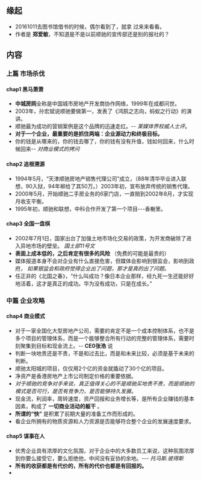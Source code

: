 ##  缘起
+ 20161011去图书馆借书的时候，偶尔看到了，就拿 过来来看看。
+ 作者是 **郑爱敏**，不知道是不是以前顺驰的宣传部还是别的报社的？

##  内容
###  上篇 市场杀伐
####  chap1 黑马萧萧
+ **中城房网**全称是中国城市房地产开发商协作网络，1999年在成都问世。
+ 2003年，孙宏斌说顺驰要做第一，发表了《鸿鹄之志向，蚂蚁之行动》的演讲。
+ 顺驰最为成功的营销案例是这个品牌的迅速走红。-- *某媒体界权威人士评*。
+ **对于一个企业，最重要的是抓住两端：企业源动力和终极目标。**
+ 你的钱是从哪来的，你的钱去哪了，你的钱有没有升值，钱如何回来，什么时候回来-- *对商业模式的拷问*

####  chap2 追根溯源
+ 1994年5月，“天津顺驰房地产销售代理公司”成立，（88年清华毕业进入联想，90入狱，94年柳给了其50万。）2003年初，宣布放弃传统的销售代理。
+ 2000年5月，开始顺驰二手房业务的6家门店，一直赔到2002年8月，才实现月收支平衡。
+ 1995年初，顺驰和联想，中科合作开发了第一个项目---香榭里。

####  chap3 全国一盘棋
+ 2002年7月1日，国家出台了加强土地市场化交易的政策，为开发商破除了进入异地市场的壁垒。 *国土部11号文*
+ **表面上成本低的，之后肯定有很多的风险** （免费的可能是最贵的）
+ 媒体报道本身不会对企业有什么直接危害，但媒体会影响到银监会，影响到政府， *如果银监会和政府觉得企业出了问题，那才是真的出了问题。*
+ 任正非的《北国之春》，“什么叫成功？像日本企业那样，经九死一生还能好好地活着，这才是真正的成功。华为没有成功，只是在成长。”


###  中篇 企业攻略
####  chap4 商业模式
+ 对于一家全国化大型房地产公司，需要的肯定不是一个成本控制体系，也不是多个项目的管理体系，而是一个能够整合所有行动的完整的管理体系，需要时刻聚集到目标和现金流上。-- **CE0张浩** 说
+ 判断一块地贵还是不贵，不是和过去比，而是和未来比较，必须是基于未来的判断。
+ 顺驰太阳城的项目，仅仅用2个亿的资金就撬动了30个亿的项目。
+ 净资产是香港房地产上市公司制定价格的重要依据。
+ *对于顺驰的竞争对手来说，真正值得关心的不是顺驰买地贵不贵，而是顺驰的模式是否可行，是否有竞争力，是否能够持久发展。*
+ 现金流，利润率，周转速度，资产回报和业务增长等，是所有企业赚钱的基本因素，构成了 **一切商业活动的躯干** 。
+ **所谓的“快”** 是积累了前期大量的准备工作而形成的。
+ 看企业所拥有的物质资源和人力资源是否能够符合整个企业的发展速度要求。

####  chap5 谋事在人
+ 优秀企业具有浓厚的文化氛围，对于企业中的大多数员工来说，这种氛围浓厚到你要么接受它，要么拒绝他，中间没有妥协的余地。--- *托马斯.彼得斯*
+ **所有的收获都是有代价的，所有的代价也都是有回报的。**
+ 